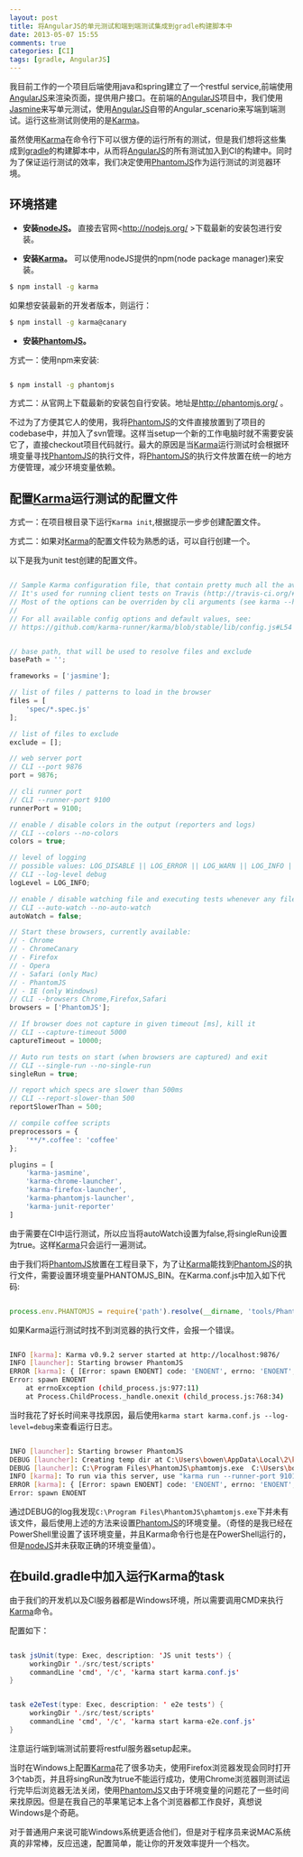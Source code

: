```yaml
---
layout: post
title: 将AngularJS的单元测试和端到端测试集成到gradle构建脚本中
date: 2013-05-07 15:55
comments: true
categories: [CI]
tags: [gradle, AngularJS]
---
```



我目前工作的一个项目后端使用java和spring建立了一个restful service,前端使用[AngularJS]来渲染页面，提供用户接口。在前端的[AngularJS]项目中，我们使用[Jasmine]来写单元测试，使用[AngularJS]自带的Angular_scenario来写端到端测试。运行这些测试则使用的是[Karma]。

虽然使用[Karma]在命令行下可以很方便的运行所有的测试，但是我们想将这些集成到[gradle]的构建脚本中，从而将[AngularJS]的所有测试加入到CI的构建中。同时为了保证运行测试的效率，我们决定使用[PhantomJS]作为运行测试的浏览器环境。

<!-- more -->

## 环境搭建

* **安装[nodeJS]。** 直接去官网<http://nodejs.org/ >下载最新的安装包进行安装。

* **安装[Karma]。** 可以使用nodeJS提供的npm(node package manager)来安装。

```bash
$ npm install -g karma

```

如果想安装最新的开发者版本，则运行：

```bash
$ npm install -g karma@canary
```

* **安装[PhantomJS]。** 

方式一：使用npm来安装:

```bash

$ npm install -g phantomjs

```

方式二：从官网上下载最新的安装包自行安装。地址是<http://phantomjs.org/> 。

不过为了方便其它人的使用，我将[PhantomJS]的文件直接放置到了项目的codebase中，并加入了svn管理。这样当setup一个新的工作电脑时就不需要安装它了，直接checkout项目代码就行。最大的原因是当[Karma]运行测试时会根据环境变量寻找[PhantomJS]的执行文件，将[PhantomJS]的执行文件放置在统一的地方方便管理，减少环境变量依赖。

## 配置[Karma]运行测试的配置文件

方式一：在项目根目录下运行`Karma init`,根据提示一步步创建配置文件。

方式二：如果对[Karma]的配置文件较为熟悉的话，可以自行创建一个。

以下是我为unit test创建的配置文件。

```JavaScript

// Sample Karma configuration file, that contain pretty much all the available options
// It's used for running client tests on Travis (http://travis-ci.org/#!/karma-runner/karma)
// Most of the options can be overriden by cli arguments (see karma --help)
//
// For all available config options and default values, see:
// https://github.com/karma-runner/karma/blob/stable/lib/config.js#L54


// base path, that will be used to resolve files and exclude
basePath = '';

frameworks = ['jasmine'];

// list of files / patterns to load in the browser
files = [
    'spec/*.spec.js'
];

// list of files to exclude
exclude = [];

// web server port
// CLI --port 9876
port = 9876;

// cli runner port
// CLI --runner-port 9100
runnerPort = 9100;

// enable / disable colors in the output (reporters and logs)
// CLI --colors --no-colors
colors = true;

// level of logging
// possible values: LOG_DISABLE || LOG_ERROR || LOG_WARN || LOG_INFO || LOG_DEBUG
// CLI --log-level debug
logLevel = LOG_INFO;

// enable / disable watching file and executing tests whenever any file changes
// CLI --auto-watch --no-auto-watch
autoWatch = false;

// Start these browsers, currently available:
// - Chrome
// - ChromeCanary
// - Firefox
// - Opera
// - Safari (only Mac)
// - PhantomJS
// - IE (only Windows)
// CLI --browsers Chrome,Firefox,Safari
browsers = ['PhantomJS'];

// If browser does not capture in given timeout [ms], kill it
// CLI --capture-timeout 5000
captureTimeout = 10000;

// Auto run tests on start (when browsers are captured) and exit
// CLI --single-run --no-single-run
singleRun = true;

// report which specs are slower than 500ms
// CLI --report-slower-than 500
reportSlowerThan = 500;

// compile coffee scripts
preprocessors = {
    '**/*.coffee': 'coffee'
};

plugins = [
    'karma-jasmine',
    'karma-chrome-launcher',
    'karma-firefox-launcher',
    'karma-phantomjs-launcher',
    'karma-junit-reporter'
]

```

由于需要在CI中运行测试，所以应当将autoWatch设置为false,将singleRun设置为true。这样[Karma]只会运行一遍测试。

由于我们将[PhantomJS]放置在工程目录下，为了让[Karma]能找到[PhantomJS]的执行文件，需要设置环境变量PHANTOMJS_BIN。在Karma.conf.js中加入如下代码:

```javaScript

process.env.PHANTOMJS = require('path').resolve(__dirname, 'tools/PhantomJS/phantomjs.exe';

```

如果Karma运行测试时找不到浏览器的执行文件，会报一个错误。

```bash

INFO [karma]: Karma v0.9.2 server started at http://localhost:9876/
INFO [launcher]: Starting browser PhantomJS
ERROR [karma]: { [Error: spawn ENOENT] code: 'ENOENT', errno: 'ENOENT', syscall: 'spawn' }
Error: spawn ENOENT
    at errnoException (child_process.js:977:11)
    at Process.ChildProcess._handle.onexit (child_process.js:768:34)

```

当时我花了好长时间来寻找原因，最后使用`karma start karma.conf.js --log-level=debug`来查看运行日志。

```bash

INFO [launcher]: Starting browser PhantomJS
DEBUG [launcher]: Creating temp dir at C:\Users\bowen\AppData\Local\2\karma-28747846
DEBUG [launcher]: C:\Program Files\PhantomJS\phamtomjs.exe  C:\Users\bowen\AppData\Local\2\karma-28747846capture.js
INFO [karma]: To run via this server, use "karma run --runner-port 9101"
ERROR [karma]: { [Error: spawn ENOENT] code: 'ENOENT', errno: 'ENOENT', syscall: 'spawn' }
Error: spawn ENOENT

```

通过DEBUG的log我发现`C:\Program Files\PhantomJS\phamtomjs.exe`下并未有该文件，最后使用上述的方法来设置[PhantomJS]的环境变量。（奇怪的是我已经在PowerShell里设置了该环境变量，并且Karma命令行也是在PowerShell运行的，但是[nodeJS]并未获取正确的环境变量值）。

## 在build.gradle中加入运行Karma的task

由于我们的开发机以及CI服务器都是Windows环境，所以需要调用CMD来执行[Karma]命令。

配置如下：

```java

task jsUnit(type: Exec, description: 'JS unit tests') {
     workingDir './src/test/scripts'
     commandLine 'cmd', '/c', 'karma start karma.conf.js'
}


task e2eTest(type: Exec, description: ' e2e tests') {
     workingDir './src/test/scripts'
     commandLine 'cmd', '/c', 'karma start karma-e2e.conf.js'
}

```

注意运行端到端测试前要将restful服务器setup起来。

当时在Windows上配置[Karma]花了很多功夫，使用Firefox浏览器发现会同时打开3个tab页，并且将singRun改为true不能运行成功，使用Chrome浏览器则测试运行完毕后浏览器无法关闭，使用[PhantomJS]又由于环境变量的问题花了一些时间来找原因。但是在我自己的苹果笔记本上各个浏览器都工作良好，真想说Windows是个奇葩。

对于普通用户来说可能Windows系统更适合他们，但是对于程序员来说MAC系统真的非常棒，反应迅速，配置简单，能让你的开发效率提升一个档次。


[Karma]: http://karma-runner.github.io/ 

[nodeJS]: http://nodejs.org/
 
[gradle]: http://www.gradle.org/ 

[PhantomJS]: http://phantomjs.org/ 

[AngularJS]: http://angularjs.org/ 

[Jasmine]: http://pivotal.github.io/jasmine/ 
